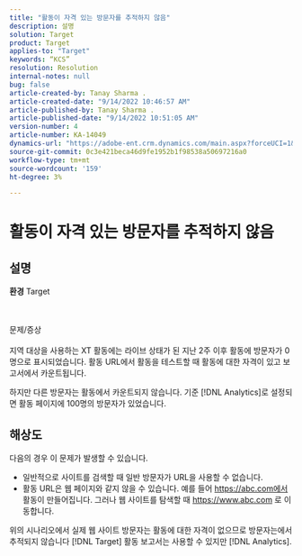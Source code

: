 ```yaml
---
title: "활동이 자격 있는 방문자를 추적하지 않음"
description: 설명
solution: Target
product: Target
applies-to: "Target"
keywords: “KCS”
resolution: Resolution
internal-notes: null
bug: false
article-created-by: Tanay Sharma .
article-created-date: "9/14/2022 10:46:57 AM"
article-published-by: Tanay Sharma .
article-published-date: "9/14/2022 10:51:05 AM"
version-number: 4
article-number: KA-14049
dynamics-url: "https://adobe-ent.crm.dynamics.com/main.aspx?forceUCI=1&pagetype=entityrecord&etn=knowledgearticle&id=eb27b88a-1a34-ed11-9db1-002248086735"
source-git-commit: 0c3e421beca46d9fe1952b1f98538a50697216a0
workflow-type: tm+mt
source-wordcount: '159'
ht-degree: 3%

---
```


# 활동이 자격 있는 방문자를 추적하지 않음

## 설명

<b>환경</b>
Target


<br><br>문제/증상<br><br>
지역 대상을 사용하는 XT 활동에는 라이브 상태가 된 지난 2주 이후 활동에 방문자가 0명으로 표시되었습니다. 활동 URL에서 활동을 테스트할 때 활동에 대한 자격이 있고 보고서에서 카운트됩니다.



하지만 다른 방문자는 활동에서 카운트되지 않습니다. 기준 [!DNL Analytics]로 설정되면 활동 페이지에 100명의 방문자가 있었습니다.

## 해상도


다음의 경우 이 문제가 발생할 수 있습니다.

- 일반적으로 사이트를 검색할 때 일반 방문자가 URL을 사용할 수 없습니다.
- 활동 URL은 웹 페이지와 같지 않을 수 있습니다. 예를 들어 https://abc.com에서 활동이 만들어집니다. 그러나 웹 사이트를 탐색할 때 https://www.abc.com 로 이동합니다.


위의 시나리오에서 실제 웹 사이트 방문자는 활동에 대한 자격이 없으므로 방문자는에서 추적되지 않습니다 [!DNL Target] 활동 보고서는 사용할 수 있지만 [!DNL Analytics].
